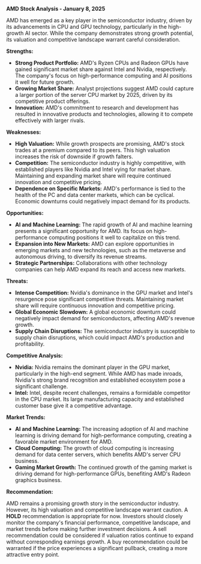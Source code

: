 **AMD Stock Analysis - January 8, 2025**

AMD has emerged as a key player in the semiconductor industry, driven by its advancements in CPU and GPU technology, particularly in the high-growth AI sector.  While the company demonstrates strong growth potential, its valuation and competitive landscape warrant careful consideration.

**Strengths:**

* **Strong Product Portfolio:** AMD's Ryzen CPUs and Radeon GPUs have gained significant market share against Intel and Nvidia, respectively.  The company's focus on high-performance computing and AI positions it well for future growth.
* **Growing Market Share:**  Analyst projections suggest AMD could capture a larger portion of the server CPU market by 2025, driven by its competitive product offerings.
* **Innovation:** AMD's commitment to research and development has resulted in innovative products and technologies, allowing it to compete effectively with larger rivals.

**Weaknesses:**

* **High Valuation:**  While growth prospects are promising, AMD's stock trades at a premium compared to its peers. This high valuation increases the risk of downside if growth falters.
* **Competition:** The semiconductor industry is highly competitive, with established players like Nvidia and Intel vying for market share.  Maintaining and expanding market share will require continued innovation and competitive pricing.
* **Dependence on Specific Markets:**  AMD's performance is tied to the health of the PC and data center markets, which can be cyclical.  Economic downturns could negatively impact demand for its products.

**Opportunities:**

* **AI and Machine Learning:** The rapid growth of AI and machine learning presents a significant opportunity for AMD.  Its focus on high-performance computing positions it well to capitalize on this trend.
* **Expansion into New Markets:**  AMD can explore opportunities in emerging markets and new technologies, such as the metaverse and autonomous driving, to diversify its revenue streams.
* **Strategic Partnerships:**  Collaborations with other technology companies can help AMD expand its reach and access new markets.

**Threats:**

* **Intense Competition:**  Nvidia's dominance in the GPU market and Intel's resurgence pose significant competitive threats.  Maintaining market share will require continuous innovation and competitive pricing.
* **Global Economic Slowdown:**  A global economic downturn could negatively impact demand for semiconductors, affecting AMD's revenue growth.
* **Supply Chain Disruptions:**  The semiconductor industry is susceptible to supply chain disruptions, which could impact AMD's production and profitability.

**Competitive Analysis:**

* **Nvidia:**  Nvidia remains the dominant player in the GPU market, particularly in the high-end segment.  While AMD has made inroads, Nvidia's strong brand recognition and established ecosystem pose a significant challenge.
* **Intel:**  Intel, despite recent challenges, remains a formidable competitor in the CPU market.  Its large manufacturing capacity and established customer base give it a competitive advantage.

**Market Trends:**

* **AI and Machine Learning:**  The increasing adoption of AI and machine learning is driving demand for high-performance computing, creating a favorable market environment for AMD.
* **Cloud Computing:**  The growth of cloud computing is increasing demand for data center servers, which benefits AMD's server CPU business.
* **Gaming Market Growth:**  The continued growth of the gaming market is driving demand for high-performance GPUs, benefiting AMD's Radeon graphics business.


**Recommendation:**

AMD remains a promising growth story in the semiconductor industry.  However, its high valuation and competitive landscape warrant caution.  A **HOLD** recommendation is appropriate for now.  Investors should closely monitor the company's financial performance, competitive landscape, and market trends before making further investment decisions. A sell recommendation could be considered if valuation ratios continue to expand without corresponding earnings growth. A buy recommendation could be warranted if the price experiences a significant pullback, creating a more attractive entry point.